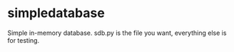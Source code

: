 simpledatabase
==============

Simple in-memory database. sdb.py is the file you want, everything else is for testing. 
